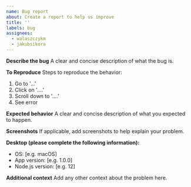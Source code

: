 ```yaml
---
name: Bug report
about: Create a report to help us improve
title: ''
labels: bug
assignees:
  - walaszczykm
  - jakubsikora
---
```


**Describe the bug**
A clear and concise description of what the bug is.

**To Reproduce**
Steps to reproduce the behavior:

1. Go to '...'
2. Click on '....'
3. Scroll down to '....'
4. See error

**Expected behavior**
A clear and concise description of what you expected to happen.

**Screenshots**
If applicable, add screenshots to help explain your problem.

**Desktop (please complete the following information):**

- OS: [e.g. macOS]
- App version: [e.g. 1.0.0]
- Node.js version: [e.g. 12]

**Additional context**
Add any other context about the problem here.
